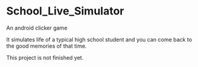 # School_Live_Simulator
An android clicker game

It simulates life of a typical high school student and you can 
come back to the good memories of that time.

This project is not finished yet.

